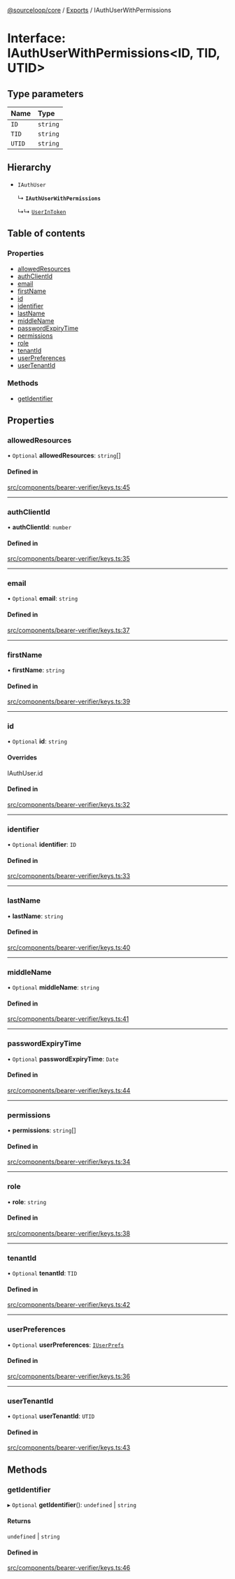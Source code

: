 [@sourceloop/core](../README.md) / [Exports](../modules.md) / IAuthUserWithPermissions

# Interface: IAuthUserWithPermissions<ID, TID, UTID\>

## Type parameters

| Name | Type |
| :------ | :------ |
| `ID` | `string` |
| `TID` | `string` |
| `UTID` | `string` |

## Hierarchy

- `IAuthUser`

  ↳ **`IAuthUserWithPermissions`**

  ↳↳ [`UserInToken`](UserInToken.md)

## Table of contents

### Properties

- [allowedResources](IAuthUserWithPermissions.md#allowedresources)
- [authClientId](IAuthUserWithPermissions.md#authclientid)
- [email](IAuthUserWithPermissions.md#email)
- [firstName](IAuthUserWithPermissions.md#firstname)
- [id](IAuthUserWithPermissions.md#id)
- [identifier](IAuthUserWithPermissions.md#identifier)
- [lastName](IAuthUserWithPermissions.md#lastname)
- [middleName](IAuthUserWithPermissions.md#middlename)
- [passwordExpiryTime](IAuthUserWithPermissions.md#passwordexpirytime)
- [permissions](IAuthUserWithPermissions.md#permissions)
- [role](IAuthUserWithPermissions.md#role)
- [tenantId](IAuthUserWithPermissions.md#tenantid)
- [userPreferences](IAuthUserWithPermissions.md#userpreferences)
- [userTenantId](IAuthUserWithPermissions.md#usertenantid)

### Methods

- [getIdentifier](IAuthUserWithPermissions.md#getidentifier)

## Properties

### allowedResources

• `Optional` **allowedResources**: `string`[]

#### Defined in

[src/components/bearer-verifier/keys.ts:45](https://github.com/sourcefuse/loopback4-microservice-catalog/blob/d35fdb3f0/packages/core/src/components/bearer-verifier/keys.ts#L45)

___

### authClientId

• **authClientId**: `number`

#### Defined in

[src/components/bearer-verifier/keys.ts:35](https://github.com/sourcefuse/loopback4-microservice-catalog/blob/d35fdb3f0/packages/core/src/components/bearer-verifier/keys.ts#L35)

___

### email

• `Optional` **email**: `string`

#### Defined in

[src/components/bearer-verifier/keys.ts:37](https://github.com/sourcefuse/loopback4-microservice-catalog/blob/d35fdb3f0/packages/core/src/components/bearer-verifier/keys.ts#L37)

___

### firstName

• **firstName**: `string`

#### Defined in

[src/components/bearer-verifier/keys.ts:39](https://github.com/sourcefuse/loopback4-microservice-catalog/blob/d35fdb3f0/packages/core/src/components/bearer-verifier/keys.ts#L39)

___

### id

• `Optional` **id**: `string`

#### Overrides

IAuthUser.id

#### Defined in

[src/components/bearer-verifier/keys.ts:32](https://github.com/sourcefuse/loopback4-microservice-catalog/blob/d35fdb3f0/packages/core/src/components/bearer-verifier/keys.ts#L32)

___

### identifier

• `Optional` **identifier**: `ID`

#### Defined in

[src/components/bearer-verifier/keys.ts:33](https://github.com/sourcefuse/loopback4-microservice-catalog/blob/d35fdb3f0/packages/core/src/components/bearer-verifier/keys.ts#L33)

___

### lastName

• **lastName**: `string`

#### Defined in

[src/components/bearer-verifier/keys.ts:40](https://github.com/sourcefuse/loopback4-microservice-catalog/blob/d35fdb3f0/packages/core/src/components/bearer-verifier/keys.ts#L40)

___

### middleName

• `Optional` **middleName**: `string`

#### Defined in

[src/components/bearer-verifier/keys.ts:41](https://github.com/sourcefuse/loopback4-microservice-catalog/blob/d35fdb3f0/packages/core/src/components/bearer-verifier/keys.ts#L41)

___

### passwordExpiryTime

• `Optional` **passwordExpiryTime**: `Date`

#### Defined in

[src/components/bearer-verifier/keys.ts:44](https://github.com/sourcefuse/loopback4-microservice-catalog/blob/d35fdb3f0/packages/core/src/components/bearer-verifier/keys.ts#L44)

___

### permissions

• **permissions**: `string`[]

#### Defined in

[src/components/bearer-verifier/keys.ts:34](https://github.com/sourcefuse/loopback4-microservice-catalog/blob/d35fdb3f0/packages/core/src/components/bearer-verifier/keys.ts#L34)

___

### role

• **role**: `string`

#### Defined in

[src/components/bearer-verifier/keys.ts:38](https://github.com/sourcefuse/loopback4-microservice-catalog/blob/d35fdb3f0/packages/core/src/components/bearer-verifier/keys.ts#L38)

___

### tenantId

• `Optional` **tenantId**: `TID`

#### Defined in

[src/components/bearer-verifier/keys.ts:42](https://github.com/sourcefuse/loopback4-microservice-catalog/blob/d35fdb3f0/packages/core/src/components/bearer-verifier/keys.ts#L42)

___

### userPreferences

• `Optional` **userPreferences**: [`IUserPrefs`](IUserPrefs.md)

#### Defined in

[src/components/bearer-verifier/keys.ts:36](https://github.com/sourcefuse/loopback4-microservice-catalog/blob/d35fdb3f0/packages/core/src/components/bearer-verifier/keys.ts#L36)

___

### userTenantId

• `Optional` **userTenantId**: `UTID`

#### Defined in

[src/components/bearer-verifier/keys.ts:43](https://github.com/sourcefuse/loopback4-microservice-catalog/blob/d35fdb3f0/packages/core/src/components/bearer-verifier/keys.ts#L43)

## Methods

### getIdentifier

▸ `Optional` **getIdentifier**(): `undefined` \| `string`

#### Returns

`undefined` \| `string`

#### Defined in

[src/components/bearer-verifier/keys.ts:46](https://github.com/sourcefuse/loopback4-microservice-catalog/blob/d35fdb3f0/packages/core/src/components/bearer-verifier/keys.ts#L46)
